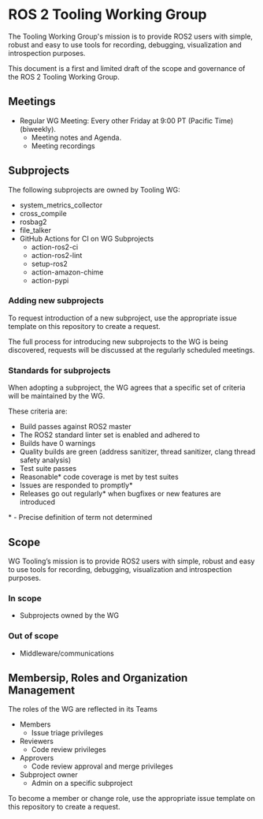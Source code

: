 # ROS 2 Tooling Working Group

The Tooling Working Group's mission is to provide ROS2 users with simple, robust and easy to use tools for recording, debugging, visualization and introspection purposes.

This document is a first and limited draft of the scope and governance of the ROS 2 Tooling Working Group.

## Meetings

* Regular WG Meeting: Every other Friday at 9:00 PT (Pacific Time) (biweekly).
    * Meeting notes and Agenda.
    * Meeting recordings

## Subprojects

The following subprojects are owned by Tooling WG:
* system_metrics_collector
* cross_compile
* rosbag2
* file_talker
* GitHub Actions for CI on WG Subprojects
    * action-ros2-ci
    * action-ros2-lint
    * setup-ros2
    * action-amazon-chime
    * action-pypi

### Adding new subprojects

To request introduction of a new subproject, use the appropriate issue template on this repository to create a request.

The full process for introducing new subprojects to the WG is being discovered, requests will be discussed at the regularly scheduled meetings.

### Standards for subprojects

When adopting a subproject, the WG agrees that a specific set of criteria will be maintained by the WG.

These criteria are:
* Build passes against ROS2 master
* The ROS2 standard linter set is enabled and adhered to
* Builds have 0 warnings
* Quality builds are green (address sanitizer, thread sanitizer, clang thread safety analysis)
* Test suite passes
* Reasonable* code coverage is met by test suites
* Issues are responded to promptly*
* Releases go out regularly* when bugfixes or new features are introduced

\* - Precise definition of term not determined

## Scope

WG Tooling’s mission is to provide ROS2 users with simple, robust and easy to use tools for recording, debugging, visualization and introspection purposes.

### In scope

* Subprojects owned by the WG

### Out of scope

* Middleware/communications

## Membersip, Roles and Organization Management

The roles of the WG are reflected in its Teams

* Members
    * Issue triage privileges
* Reviewers
    * Code review privileges
* Approvers
    * Code review approval and merge privileges
* Subproject owner
    * Admin on a specific subproject

To become a member or change role, use the appropriate issue template on this repository to create a request.
